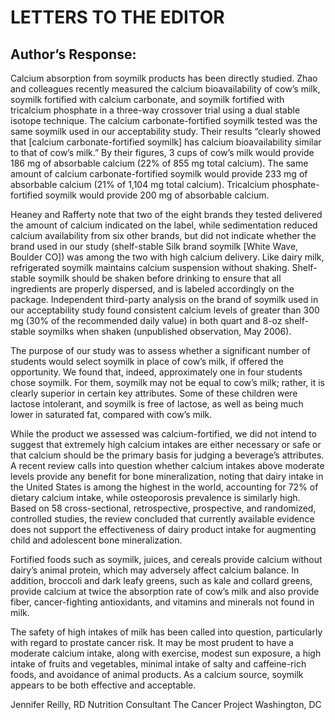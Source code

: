 # LETTERS TO THE EDITOR

## Author’s Response:
Calcium absorption from soymilk products has been directly studied. Zhao and colleagues recently measured the calcium bioavailability of cow’s milk, soymilk fortified with calcium carbonate, and soymilk fortified with tricalcium phosphate in a three-way crossover trial using a dual stable isotope technique. The calcium carbonate-fortified soymilk tested was the same soymilk used in our acceptability study. Their results “clearly showed that [calcium carbonate-fortified soymilk] has calcium bioavailability similar to that of cow’s milk.” By their figures, 3 cups of cow’s milk would provide 186 mg of absorbable calcium (22% of 855 mg total calcium). The same amount of calcium carbonate-fortified soymilk would provide 233 mg of absorbable calcium (21% of 1,104 mg total calcium). Tricalcium phosphate-fortified soymilk would provide 200 mg of absorbable calcium.

Heaney and Rafferty note that two of the eight brands they tested delivered the amount of calcium indicated on the label, while sedimentation reduced calcium availability from six other brands, but did not indicate whether the brand used in our study (shelf-stable Silk brand soymilk [White Wave, Boulder CO]) was among the two with high calcium delivery. Like dairy milk, refrigerated soymilk maintains calcium suspension without shaking. Shelf-stable soymilk should be shaken before drinking to ensure that all ingredients are properly dispersed, and is labeled accordingly on the package. Independent third-party analysis on the brand of soymilk used in our acceptability study found consistent calcium levels of greater than 300 mg (30% of the recommended daily value) in both quart and 8-oz shelf-stable soymilks when shaken (unpublished observation, May 2006).

The purpose of our study was to assess whether a significant number of students would select soymilk in place of cow’s milk, if offered the opportunity. We found that, indeed, approximately one in four students chose soymilk. For them, soymilk may not be equal to cow’s milk; rather, it is clearly superior in certain key attributes. Some of these children were lactose intolerant, and soymilk is free of lactose, as well as being much lower in saturated fat, compared with cow’s milk.

While the product we assessed was calcium-fortified, we did not intend to suggest that extremely high calcium intakes are either necessary or safe or that calcium should be the primary basis for judging a beverage’s attributes. A recent review calls into question whether calcium intakes above moderate levels provide any benefit for bone mineralization, noting that dairy intake in the United States is among the highest in the world, accounting for 72% of dietary calcium intake, while osteoporosis prevalence is similarly high. Based on 58 cross-sectional, retrospective, prospective, and randomized, controlled studies, the review concluded that currently available evidence does not support the effectiveness of dairy product intake for augmenting child and adolescent bone mineralization.

Fortified foods such as soymilk, juices, and cereals provide calcium without dairy’s animal protein, which may adversely affect calcium balance. In addition, broccoli and dark leafy greens, such as kale and collard greens, provide calcium at twice the absorption rate of cow’s milk and also provide fiber, cancer-fighting antioxidants, and vitamins and minerals not found in milk.

The safety of high intakes of milk has been called into question, particularly with regard to prostate cancer risk. It may be most prudent to have a moderate calcium intake, along with exercise, modest sun exposure, a high intake of fruits and vegetables, minimal intake of salty and caffeine-rich foods, and avoidance of animal products. As a calcium source, soymilk appears to be both effective and acceptable.

Jennifer Reilly, RD
Nutrition Consultant
The Cancer Project
Washington, DC 